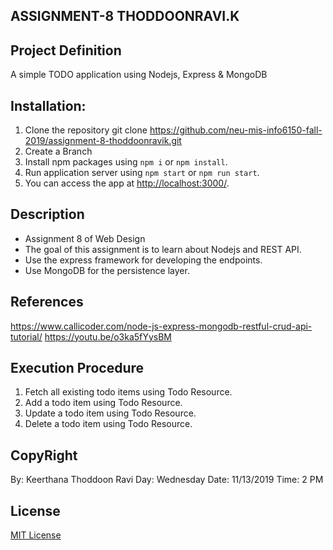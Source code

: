 ## ASSIGNMENT-8 THODDOONRAVI.K

## Project Definition 
A simple TODO application using Nodejs, Express & MongoDB

## Installation:
1. Clone the repository git clone https://github.com/neu-mis-info6150-fall-2019/assignment-8-thoddoonravik.git
2. Create a Branch
3. Install npm packages using `npm i` or `npm install`.
4. Run application server using `npm start` or `npm run start`.
5. You can access the app at [http://localhost:3000/](http://localhost:3000/).

## Description
- Assignment 8 of Web Design
- The goal of this assignment is to learn about Nodejs and REST API.
- Use the express framework for developing the endpoints.
- Use MongoDB for the persistence layer.

## References
https://www.callicoder.com/node-js-express-mongodb-restful-crud-api-tutorial/
https://youtu.be/o3ka5fYysBM

## Execution Procedure

1. Fetch all existing todo items using Todo Resource.
2. Add a todo item using Todo Resource.
3. Update a todo item using Todo Resource.
4. Delete a todo item using Todo Resource.

## CopyRight
By: Keerthana Thoddoon Ravi Day: Wednesday Date: 11/13/2019 Time: 2 PM

## License
[MIT License](https://opensource.org/licenses/MIT)